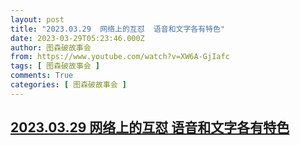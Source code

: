 ```yaml
---
layout: post
title: "2023.03.29  网络上的互怼  语音和文字各有特色"
date: 2023-03-29T05:23:46.000Z
author: 图森破故事会
from: https://www.youtube.com/watch?v=XW6A-GjIafc
tags: [ 图森破故事会 ]
comments: True
categories: [ 图森破故事会 ]
---
```

<!--1680067426000-->
[2023.03.29  网络上的互怼  语音和文字各有特色](https://www.youtube.com/watch?v=XW6A-GjIafc)
------

<div>

</div>
